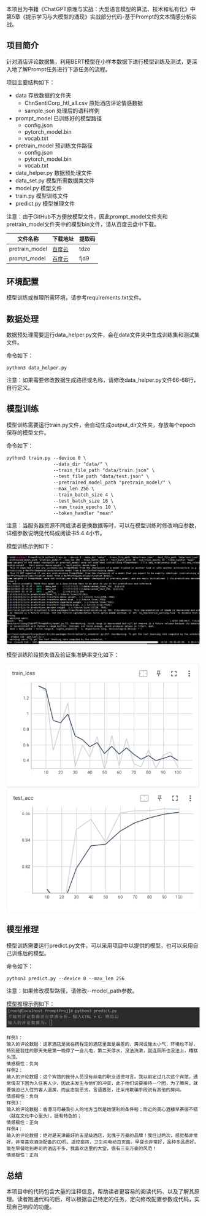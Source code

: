 本项目为书籍《ChatGPT原理与实战：大型语言模型的算法、技术和私有化》中第5章《提示学习与大模型的涌现》实战部分代码-基于Prompt的文本情感分析实战。

## 项目简介

针对酒店评论数据集，利用BERT模型在小样本数据下进行模型训练及测试，更深入地了解Prompt任务进行下游任务的流程。

项目主要结构如下：

- data 存放数据的文件夹
    - ChnSentiCorp_htl_all.csv 原始酒店评论情感数据
    - sample.json 处理后的语料样例
- prompt_model 已训练好的模型路径
    - config.json
    - pytorch_model.bin
    - vocab.txt
- pretrain_model 预训练文件路径
    - config.json
    - pytorch_model.bin
    - vocab.txt
- data_helper.py 数据预处理文件
- data_set.py 模型所需数据类文件
- model.py 模型文件
- train.py 模型训练文件
- predict.py 模型推理文件

注意：由于GitHub不方便放模型文件，因此prompt_model文件夹和pretrain_model文件夹中的模型bin文件，请从百度云盘中下载。

| 文件名称 | 下载地址 | 提取码 |
| --- |--- |---|
| pretrain_model | [百度云](https://pan.baidu.com/s/1Rlyp5hQNosxjBDq-6XwrEA) | tdzo |
| prompt_model |[百度云](https://pan.baidu.com/s/1802NsUg-WVCjztt4kfoPBQ) | fjd9 |

## 环境配置

模型训练或推理所需环境，请参考requirements.txt文件。

## 数据处理

数据预处理需要运行data_helper.py文件，会在data文件夹中生成训练集和测试集文件。

命令如下：

```shell
python3 data_helper.py
```

注意：如果需要修改数据生成路径或名称，请修改data_helper.py文件66-68行，自行定义。

## 模型训练

模型训练需要运行train.py文件，会自动生成output_dir文件夹，存放每个epoch保存的模型文件。

命令如下：

```shell
python3 train.py --device 0 \
                 --data_dir "data/" \
                 --train_file_path "data/train.json" \
                 --test_file_path "data/test.json" \
                 --pretrained_model_path "pretrain_model/" \
                 --max_len 256 \
                 --train_batch_size 4 \
                 --test_batch_size 16 \
                 --num_train_epochs 10 \
                 --token_handler "mean" 
```

注意：当服务器资源不同或读者更换数据等时，可以在模型训练时修改响应参数，详细参数说明见代码或阅读书5.4.4小节。

模型训练示例如下：

![img.png](images/5_1.png)

模型训练阶段损失值及验证集准确率变化如下：

![img.png](images/5_2.png)
![img.png](images/5_3.png)

## 模型推理

模型训练需要运行predict.py文件，可以采用项目中以提供的模型，也可以采用自己训练后的模型。

命令如下：

```shell
python3 predict.py --device 0 --max_len 256
```

注意：如果修改模型路径，请修改--model_path参数。

模型推理示例如下：
![img.png](images/5_4.png)

```text
样例1：
输入的评论数据：这家酒店是我在携程定的酒店里面是最差的，房间设施太小气，环境也不好，特别是我住的那天先是第一晚停了一会儿电，第二天停水，没法洗漱，就连厕所也没法上，糟糕头顶。
情感极性：负向
样例2：
输入的评论数据：这个宾馆的接待人员没有丝毫的职业道德可言。我以前定过几次这个宾馆，通常情况下因为入住客人少，因此未发生与他们的冲突，此于他们说要接待一个团，为了腾房，就要强迫已入住的客人退房，而且态度恶劣，言语嚣张，还采用欺骗手段说有其他的房间。
情感极性：负向
样例3：
输入的评论数据：香港马可最吸引人的地方当然是她便利的条件啦；附近的美心酒楼早茶很不错（就在文化中心里头），挺有特色的；
情感极性：正向
样例4：
输入的评论数据：绝对是天津最好的五星级酒店，无愧于万豪的品牌！我住过两次，感觉都非常好。非常喜欢酒店配备的CD机，遥控窗帘，卫生间电动百页窗。早餐也非常好，品种多品质好。能在早餐吃到寿司的酒店不多，我喜欢这里的大堂，很有三亚万豪的风范！
情感极性：正向
```

## 总结

本项目中的代码包含大量的注释信息，帮助读者更容易的阅读代码、以及了解其原理。读者跑通代码的后，可以根据自己特定的任务，定向修改配置参数或代码，实现自己响应的功能。
